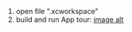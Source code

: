 1. open file ".xcworkspace"
2. build and run
App tour:
   [image alt](https://github.com/trungthanh324/NeFood_Client/blob/eba77af5c639cdba2f150cafc3da8cfb85f041b5/IMG_2532.PNG)
